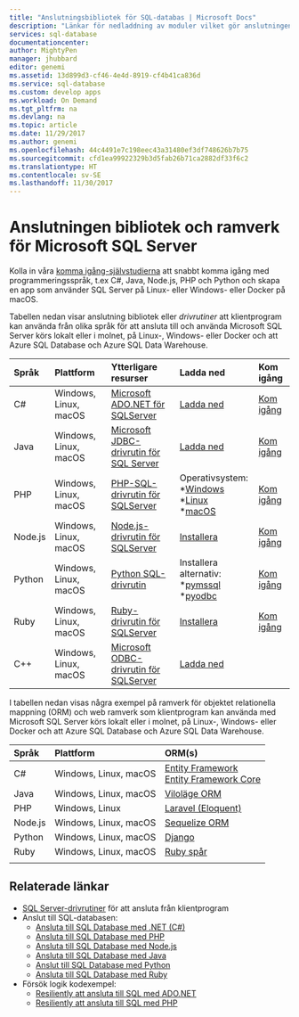 ```yaml
---
title: "Anslutningsbibliotek för SQL-databas | Microsoft Docs"
description: "Länkar för nedladdning av moduler vilket gör anslutningen till SQL Server och SQL-databas från ett stort antal klienten programmeringsspråk."
services: sql-database
documentationcenter: 
author: MightyPen
manager: jhubbard
editor: genemi
ms.assetid: 13d899d3-cf46-4e4d-8919-cf4b41ca836d
ms.service: sql-database
ms.custom: develop apps
ms.workload: On Demand
ms.tgt_pltfrm: na
ms.devlang: na
ms.topic: article
ms.date: 11/29/2017
ms.author: genemi
ms.openlocfilehash: 44c4491e7c198eec43a31480ef3df748626b7b75
ms.sourcegitcommit: cfd1ea99922329b3d5fab26b71ca2882df33f6c2
ms.translationtype: HT
ms.contentlocale: sv-SE
ms.lasthandoff: 11/30/2017
---
```

# <a name="connectivity-libraries-and-frameworks-for-microsoft-sql-server"></a>Anslutningen bibliotek och ramverk för Microsoft SQL Server

Kolla in våra [komma igång-självstudierna](http://aka.ms/sqldev) att snabbt komma igång med programmeringsspråk, t.ex C#, Java, Node.js, PHP och Python och skapa en app som använder SQL Server på Linux- eller Windows- eller Docker på macOS.

Tabellen nedan visar anslutning bibliotek eller *drivrutiner* att klientprogram kan använda från olika språk för att ansluta till och använda Microsoft SQL Server körs lokalt eller i molnet, på Linux-, Windows- eller Docker och att Azure SQL Database och Azure SQL Data Warehouse. 

| Språk | Plattform | Ytterligare resurser | Ladda ned | Kom igång |
| :-- | :-- | :-- | :-- | :-- |
| C# | Windows, Linux, macOS | [Microsoft ADO.NET för SQLServer](https://docs.microsoft.com/sql/connect/ado-net/microsoft-ado-net-for-sql-server) | [Ladda ned](https://www.microsoft.com/net/download/) | [Kom igång](https://www.microsoft.com/en-us/sql-server/developer-get-started/csharp/ubuntu)
| Java | Windows, Linux, macOS | [Microsoft JDBC-drivrutin för SQL Server](http://msdn.microsoft.com/library/mt484311.aspx) | [Ladda ned](https://go.microsoft.com/fwlink/?linkid=852460) |  [Kom igång](https://www.microsoft.com/en-us/sql-server/developer-get-started/java/ubuntu)
| PHP | Windows, Linux, macOS| [PHP-SQL-drivrutin för SQLServer](http://msdn.microsoft.com/library/dn865013.aspx) | Operativsystem: <br/> \*[Windows](https://www.microsoft.com/download/details.aspx?id=20098) <br/> \*[Linux](https://github.com/Microsoft/msphpsql/tree/dev#install-unix) <br/> \*[macOS](https://github.com/Microsoft/msphpsql/tree/dev#install-unix) |  [Kom igång](https://www.microsoft.com/en-us/sql-server/developer-get-started/php/ubuntu)
| Node.js | Windows, Linux, macOS | [Node.js-drivrutin för SQLServer](http://msdn.microsoft.com/library/mt652093.aspx) | [Installera](https://msdn.microsoft.com/library/mt652094.aspx) |  [Kom igång](https://www.microsoft.com/en-us/sql-server/developer-get-started/node/ubuntu)
| Python | Windows, Linux, macOS | [Python SQL-drivrutin](http://msdn.microsoft.com/library/mt652092.aspx) | Installera alternativ: <br/> \*[pymssql](https://msdn.microsoft.com/library/mt694094.aspx) <br/> \*[pyodbc](http://msdn.microsoft.com/library/mt763257.aspx) |  [Kom igång](https://www.microsoft.com/en-us/sql-server/developer-get-started/python/ubuntu)
| Ruby | Windows, Linux, macOS | [Ruby-drivrutin för SQLServer](http://msdn.microsoft.com/library/mt691981.aspx) | [Installera](https://msdn.microsoft.com/library/mt711041.aspx) | [Kom igång](https://www.microsoft.com/en-us/sql-server/developer-get-started/ruby/ubuntu)
| C++ | Windows, Linux, macOS | [Microsoft ODBC-drivrutin för SQLServer](https://msdn.microsoft.com/en-us/library/mt654048(v=sql.1).aspx) | [Ladda ned](https://msdn.microsoft.com/en-us/library/mt654048(v=sql.1).aspx) |  

I tabellen nedan visas några exempel på ramverk för objektet relationella mappning (ORM) och web ramverk som klientprogram kan använda med Microsoft SQL Server körs lokalt eller i molnet, på Linux-, Windows- eller Docker och att Azure SQL Database och Azure SQL Data Warehouse. 

| Språk | Plattform | ORM(s) |
| :-- | :-- | :-- |
| C# | Windows, Linux, macOS | [Entity Framework](https://docs.microsoft.com/en-us/ef)<br>[Entity Framework Core](https://docs.microsoft.com/en-us/ef/core/index) |
| Java | Windows, Linux, macOS |[Viloläge ORM](http://hibernate.org/orm)|
| PHP | Windows, Linux | [Laravel (Eloquent)](https://laravel.com/docs/5.0/eloquent) |
| Node.js | Windows, Linux, macOS | [Sequelize ORM](http://docs.sequelizejs.com) |
| Python | Windows, Linux, macOS |[Django](https://www.djangoproject.com/) |
| Ruby | Windows, Linux, macOS | [Ruby spår](http://rubyonrails.org/) |
||||

## <a name="related-links"></a>Relaterade länkar
- [SQL Server-drivrutiner](http://msdn.microsoft.com/library/mt654049.aspx) för att ansluta från klientprogram
- Anslut till SQL-databasen:
    - [Ansluta till SQL Database med .NET (C#)](sql-database-connect-query-dotnet.md)
    - [Ansluta till SQL Database med PHP](sql-database-connect-query-php.md)
    - [Ansluta till SQL Database med Node.js](sql-database-connect-query-nodejs.md)
    - [Ansluta till SQL Database med Java](sql-database-connect-query-java.md)
    - [Anslut till SQL Database med Python](sql-database-connect-query-python.md)
    - [Ansluta till SQL Database med Ruby](sql-database-connect-query-ruby.md)
- Försök logik kodexempel:
    - [Resiliently att ansluta till SQL med ADO.NET][step-4-connect-resiliently-to-sql-with-ado-net-a78n]
    - [Resiliently att ansluta till SQL med PHP][step-4-connect-resiliently-to-sql-with-php-p42h]


<!-- Link references. -->

[step-4-connect-resiliently-to-sql-with-ado-net-a78n]: https://docs.microsoft.com/sql/connect/ado-net/step-4-connect-resiliently-to-sql-with-ado-net

[step-4-connect-resiliently-to-sql-with-php-p42h]: https://docs.microsoft.com/sql/connect/php/step-4-connect-resiliently-to-sql-with-php

